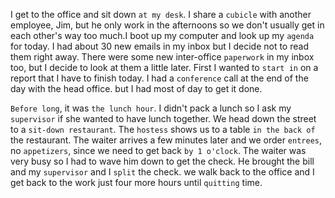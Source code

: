 I get to the office and sit down `at my desk`. I share a `cubicle` with another employee, Jim, but he only work in the afternoons so we don't usually get in each other's way too much.I boot up my computer and look up my `agenda` for today. I had about 30 new emails in my inbox but I decide not to read them right away. There were some new inter-office `paperwork` in my inbox too, but I decide to look at them a little later. First I wanted to `start in` on a report that I have to finish today. I had a `conference` call at the end of the day with the head office. but I had most of day to get it done. 

`Before long`, it was `the lunch hour`. I didn't pack a lunch so I ask my `supervisor` if she wanted to have lunch together. We head down the street to a `sit-down restaurant`. The `hostess` shows us to a table `in the back of` the restaurant. The waiter arrives a few minutes later and we order `entrees`, no `appetizers`, since we need to get back `by 1 o'clock`. The waiter was very busy so I had to wave him down to get the check. He brought the bill and my `supervisor` and I `split` the check. we walk back to the office and I get back to the work just four more hours until `quitting` time.
